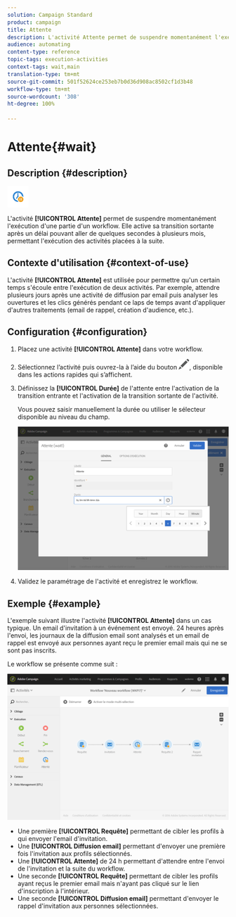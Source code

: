 ```yaml
---
solution: Campaign Standard
product: campaign
title: Attente
description: L'activité Attente permet de suspendre momentanément l'exécution d'une partie d'un workflow.
audience: automating
content-type: reference
topic-tags: execution-activities
context-tags: wait,main
translation-type: tm+mt
source-git-commit: 501f52624ce253eb7b0d36d908ac8502cf1d3b48
workflow-type: tm+mt
source-wordcount: '308'
ht-degree: 100%

---
```



# Attente{#wait}

## Description {#description}

![](assets/wait.png)

L&#39;activité **[!UICONTROL Attente]** permet de suspendre momentanément l&#39;exécution d&#39;une partie d&#39;un workflow. Elle active sa transition sortante après un délai pouvant aller de quelques secondes à plusieurs mois, permettant l&#39;exécution des activités placées à la suite.

## Contexte d&#39;utilisation {#context-of-use}

L&#39;activité **[!UICONTROL Attente]** est utilisée pour permettre qu&#39;un certain temps s&#39;écoule entre l&#39;exécution de deux activités. Par exemple, attendre plusieurs jours après une activité de diffusion par email puis analyser les ouvertures et les clics générés pendant ce laps de temps avant d&#39;appliquer d&#39;autres traitements (email de rappel, création d&#39;audience, etc.).

## Configuration {#configuration}

1. Placez une activité **[!UICONTROL Attente]** dans votre workflow.
1. Sélectionnez l’activité puis ouvrez-la à l’aide du bouton ![](assets/edit_darkgrey-24px.png), disponible dans les actions rapides qui s’affichent.
1. Définissez la **[!UICONTROL Durée]** de l&#39;attente entre l&#39;activation de la transition entrante et l&#39;activation de la transition sortante de l&#39;activité.

   Vous pouvez saisir manuellement la durée ou utiliser le sélecteur disponible au niveau du champ.

   ![](assets/wait_duration.png)

1. Validez le paramétrage de l&#39;activité et enregistrez le workflow.

## Exemple {#example}

L&#39;exemple suivant illustre l&#39;activité **[!UICONTROL Attente]** dans un cas typique. Un email d&#39;invitation à un événement est envoyé. 24 heures après l&#39;envoi, les journaux de la diffusion email sont analysés et un email de rappel est envoyé aux personnes ayant reçu le premier email mais qui ne se sont pas inscrits.

Le workflow se présente comme suit :

![](assets/wait_example_workflow.png)

* Une première **[!UICONTROL Requête]** permettant de cibler les profils à qui envoyer l&#39;email d&#39;invitation.
* Une **[!UICONTROL Diffusion email]** permettant d&#39;envoyer une première fois l&#39;invitation aux profils sélectionnés.
* Une **[!UICONTROL Attente]** de 24 h permettant d&#39;attendre entre l&#39;envoi de l&#39;invitation et la suite du workflow.
* Une seconde **[!UICONTROL Requête]** permettant de cibler les profils ayant reçus le premier email mais n&#39;ayant pas cliqué sur le lien d&#39;inscription à l&#39;intérieur.
* Une seconde **[!UICONTROL Diffusion email]** permettant d&#39;envoyer le rappel d&#39;invitation aux personnes sélectionnées.


